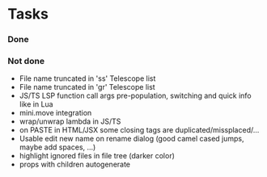 # Tasks

### Done


### Not done

- File name truncated in '<leader>ss' Telescope list
- File name truncated in 'gr' Telescope list
- JS/TS LSP function call args pre-population, switching and quick info like in Lua
- mini.move integration
- wrap/unwrap lambda in JS/TS
- on PASTE in HTML/JSX some closing tags are duplicated/missplaced/...
- Usable edit new name on rename dialog (good camel cased jumps, maybe add spaces, ...)
- highlight ignored files in file tree (darker color)
- props with children autogenerate


